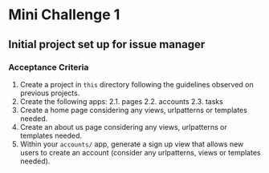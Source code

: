# Mini Challenge 1

## Initial project set up for issue manager

### Acceptance Criteria

1. Create a project in `this` directory following the guidelines observed on previous projects.
2. Create the following apps:
2.1. pages
2.2. accounts
2.3. tasks
3. Create a home page considering any views, urlpatterns or templates needed.
4. Create an about us page considering any views, urlpatterns or templates needed.
5. Within your `accounts/` app, generate a sign up view that allows new users to create an account (consider any urlpatterns, views or templates needed).